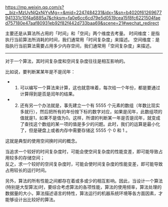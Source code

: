 

https://mp.weixin.qq.com/s?__biz=MzUyNjQxNjYyMg==&mid=2247484231&idx=1&sn=b4020f61269677941331c10f4a6885a7&chksm=fa0e6cc6cd79e5d0519cea15f8fc6221504faed757180e47aaf80931eb92f82f442d733baa69&scene=21#wechat_redirect




主要还是从算法所占用的「时间」和「空间」两个维度去考量。
    时间维度：是指执行当前算法所消耗的时间，我们通常用「时间复杂度」来描述。
    空间维度：是指执行当前算法需要占用多少内存空间，我们通常用「空间复杂度」来描述。

-----


对于一个算法，其时间复杂度和空间复杂度往往是相互影响的。

比如说，要判断某某年是不是闰年：
- 1. 可以编写一个算法来计算，这也就意味着，每次给一个年份，都是要通过计算得到是否是闰年的结果。
- 2. 还有另一个办法就是，事先建立一个有 5555 个元素的数组（年数比现实多就行），然后把所有的年份按下标的数字对应，如果是闰年，此数组项的值就是1，如果不是值为0。这样，所谓的判断某一年是否是闰年，就变成了查找这个数组的某一项的值是多少的问题。此时，我们的运算是最小化了，但是硬盘上或者内存中需要存储这 5555 个 0 和 1 。

这就是典型的使用空间换时间的概念。

当追求一个较好的时间复杂度时，可能会使空间复杂度的性能变差，即可能导致占用较多的存储空间；    
反之，求一个较好的空间复杂度时，可能会使时间复杂度的性能变差，即可能导致占用较长的运行时间。

另外，算法的所有性能之间都存在着或多或少的相互影响。因此，当设计一个算法(特别是大型算法)时，要综合考虑算法的各项性能，算法的使用频率，算法处理的数据量的大小，算法描述语言的特性，算法运行的机器系统环境等各方面因素，才能够设计出比较好的算法。

